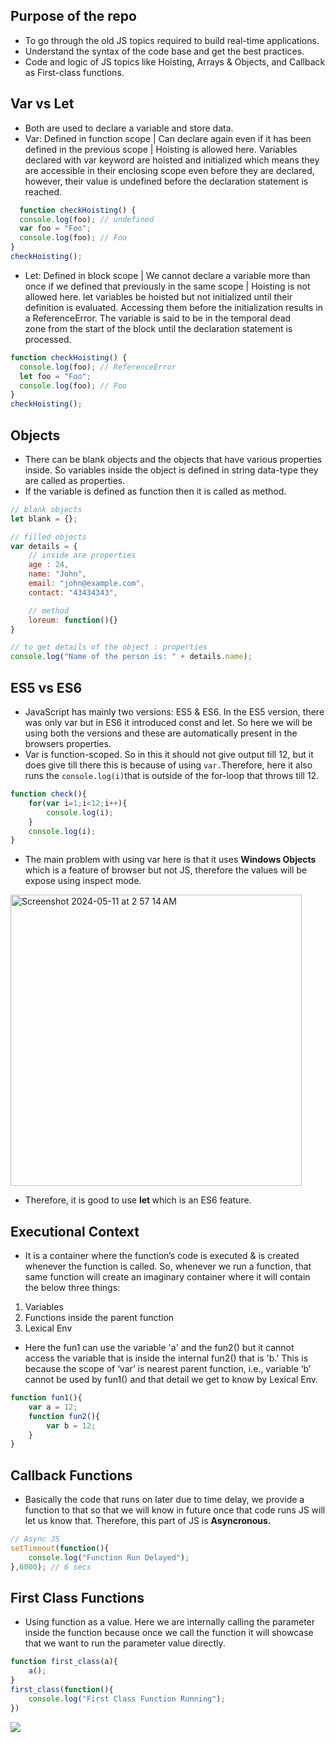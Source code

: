 ## Purpose of the repo
- To go through the old JS topics required to build real-time applications.
- Understand the syntax of the code base and get the best practices.
- Code and logic of JS topics like Hoisting, Arrays & Objects, and Callback as First-class functions.

## Var vs Let
- Both are used to declare a variable and store data.
- Var: Defined in function scope | Can declare again even if it has been defined in the previous scope | Hoisting is allowed here. Variables declared with var keyword are hoisted and initialized which means they are accessible in their enclosing scope even before they are declared, however, their value is undefined before the declaration statement is reached.
```js
  function checkHoisting() {
  console.log(foo); // undefined
  var foo = "Foo";
  console.log(foo); // Foo
}
checkHoisting();
  ```
- Let: Defined in block scope | We cannot declare a variable more than once if we defined that previously in the same scope | Hoisting is not allowed here. let variables be hoisted but not initialized until their definition is evaluated. Accessing them before the initialization results in a ReferenceError. The variable is said to be in the temporal dead zone from the start of the block until the declaration statement is processed.
```js
function checkHoisting() {
  console.log(foo); // ReferenceError
  let foo = "Foo";
  console.log(foo); // Foo
}
checkHoisting();
```

## Objects 
- There can be blank objects and the objects that have various properties inside. So variables inside the object is defined in string data-type they are called as properties.
- If the variable is defined as function then it is called as method.
```js
// blank objects
let blank = {};

// filled objects
var details = {
    // inside are properties
    age : 24,
    name: "John",
    email: "john@example.com",
    contact: "43434343",

    // method
    loreum: function(){}
}

// to get details of the object : properties
console.log("Name of the person is: " + details.name);
```

## ES5 vs ES6
- JavaScript has mainly two versions: ES5 & ES6. In the ES5 version, there was only var but in ES6 it introduced const and let. So here we will be using both the versions and these are automatically present in the browsers properties. 
- Var is function-scoped. So in this it should not give output till 12, but it does give till there this is because of using `var.`Therefore, here it also runs the `console.log(i)`that is outside of the for-loop that throws till 12.
```js
function check(){
	for(var i=1;i<12;i++){
		console.log(i);
	}
	console.log(i);
}
```
- The main problem with using var here is that it uses <b> Windows Objects </b> which is a feature of browser but not JS, therefore the values will be expose using inspect mode.
<img width="466" alt="Screenshot 2024-05-11 at 2 57 14 AM" src="https://github.com/Swap-Nova/JS-Reinvigorate/assets/92979885/7cc72034-6af1-415c-b78d-fc4ffdef6a28">

- Therefore, it is good to use <b> let </b> which is an ES6 feature.

## Executional Context
- It is a container where the function’s code is executed & is created whenever the function is called. So, whenever we run a function, that same function will create an imaginary container where it will contain the below three things:
<ol>
    <li>Variables</li>
    <li>Functions inside the parent function</li>
    <li>Lexical Env</li>
</ol>

- Here the fun1 can use the variable 'a' and the fun2() but it cannot access the variable that is inside the internal fun2() that is 'b.' This is because the scope of ‘var’ is nearest parent function, i.e., variable ‘b’ cannot be used by fun1() and that detail we get to know by Lexical Env.

```js
function fun1(){
	var a = 12;
	function fun2(){
		var b = 12;
	}
}
```

## Callback Functions
- Basically the code that runs on later due to time delay, we provide a function to that so that we will know in future once that code runs JS will let us know that. Therefore, this part of JS is <b> Asyncronous. </b>

```js
// Async JS
setTimeout(function(){
    console.log("Function Run Delayed");
},6000); // 6 secs
```

## First Class Functions
- Using function as a value. Here we are internally calling the parameter inside the function because once we call the function it will showcase that we want to run the parameter value directly.
```js
function first_class(a){
    a();
}
first_class(function(){
    console.log("First Class Function Running");
})
```


![](https://github.com/Swap-Nova/JS-Reinvigorate/blob/main/crash/README.gif)
